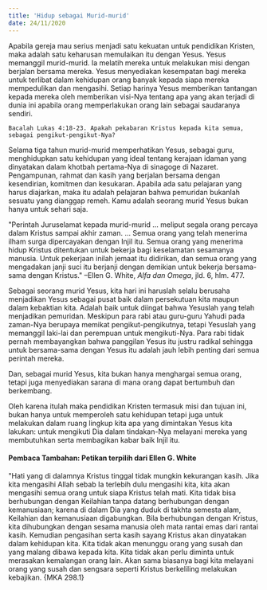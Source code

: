 ```yaml
---
title: 'Hidup sebagai Murid-murid'
date: 24/11/2020
---
```


Apabila gereja mau serius menjadi satu kekuatan untuk pendidikan Kristen, maka adalah satu keharusan memulaikan itu dengan Yesus. Yesus memanggil murid-murid. Ia melatih mereka untuk melakukan misi dengan berjalan bersama mereka. Yesus menyediakan kesempatan bagi mereka untuk terlibat dalam kehidupan orang banyak kepada siapa mereka mempedulikan dan mengasihi. Setiap harinya Yesus memberikan tantangan kepada mereka oleh memberikan visi-Nya tentang apa yang akan terjadi di dunia ini apabila orang memperlakukan orang lain sebagai saudaranya sendiri.

`Bacalah Lukas 4:18-23. Apakah pekabaran Kristus kepada kita semua, sebagai pengikut-pengikut-Nya?`

Selama tiga tahun murid-murid memperhatikan Yesus, sebagai guru, menghidupkan satu kehidupan yang ideal tentang kerajaan idaman yang dinyatakan dalam khotbah pertama-Nya di sinagoge di Nazaret. Pengampunan, rahmat dan kasih yang berjalan bersama dengan kesendirian, komitmen dan kesukaran. Apabila ada satu pelajaran yang harus diajarkan, maka itu adalah pelajaran bahwa pemuridan bukanlah sesuatu yang dianggap remeh. Kamu adalah seorang murid Yesus bukan hanya untuk sehari saja.

"Perintah Juruselamat kepada murid-murid ... meliput segala orang percaya dalam Kristus sampai akhir zaman. ... Semua orang yang telah menerima ilham surga dipercayakan dengan Injil itu. Semua orang yang menerima hidup Kristus ditentukan untuk bekerja bagi keselamatan sesamanya manusia. Untuk pekerjaan inilah jemaat itu didirikan, dan semua orang yang mengadakan janji suci itu berjanji dengan demikian untuk bekerja bersama-sama dengan Kristus." –Ellen G. White, _Alfa dan Omega_, jld. 6, hlm. 477.

Sebagai seorang murid Yesus, kita hari ini haruslah selalu berusaha menjadikan Yesus sebagai pusat baik dalam persekutuan kita maupun dalam kebaktian kita. Adalah baik untuk diingat bahwa Yesuslah yang telah  menjadikan pemuridan. Meskipun para rabi atau guru-guru Yahudi pada zaman-Nya berupaya memikat pengikut-pengikutnya, tetapi Yesuslah yang memanggil laki-lai dan perempuan untuk mengikuti-Nya. Para rabi tidak pernah membayangkan bahwa panggilan Yesus itu justru radikal sehingga untuk bersama-sama dengan Yesus itu adalah jauh lebih penting dari semua perintah mereka.

Dan, sebagai murid Yesus, kita bukan hanya menghargai semua orang, tetapi juga menyediakan sarana di mana orang dapat bertumbuh dan berkembang.

Oleh karena itulah maka pendidikan Kristen termasuk misi dan tujuan ini, bukan hanya untuk memperoleh satu kehidupan tetapi juga untuk melakukan dalam ruang lingkup kita apa yang dimintakan Yesus kita lakukan: untuk mengikuti Dia dalam tindakan-Nya melayani mereka yang membutuhkan serta membagikan kabar baik Injil itu.

#### Pembaca Tambahan: Petikan terpilih dari Ellen G. White

"Hati yang di dalamnya Kristus tinggal tidak mungkin kekurangan kasih. Jika kita mengasihi Allah sebab Ia terlebih dulu mengasihi kita, kita akan mengasihi semua orang untuk siapa Kristus telah mati. Kita tidak bisa berhubungan dengan Keilahian tanpa datang berhubungan dengan kemanusiaan; karena di dalam Dia yang duduk di takhta semesta alam, Keilahian dan kemanusiaan digabungkan. Bila berhubungan dengan Kristus, kita dihubungkan dengan sesama manusia oleh mata rantai emas dari rantai kasih. Kemudian pengasihan serta kasih sayang Kristus akan dinyatakan dalam kehidupan kita. Kita tidak akan menunggu orang yang susah dan yang malang dibawa kepada kita. Kita tidak akan perlu diminta untuk merasakan kemalangan orang lain. Akan sama biasanya bagi kita melayani orang yang susah dan sengsara seperti Kristus berkeliling melakukan kebajikan. {MKA 298.1}